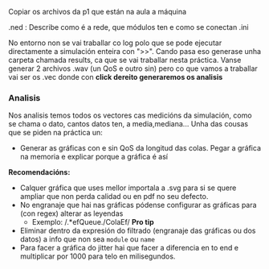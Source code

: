 Copiar os archivos da p1 que están na aula a máquina

.ned : Describe como é a rede, que módulos ten e como se conectan
.ini

No entorno non se vai traballar co log polo que se pode ejecutar directamente a simulación enteira con ">>". Cando pasa eso generase unha carpeta chamada results, ca que se vai traballar nesta práctica.
Vanse generar 2 archivos .wav (un QoS e outro sin) pero co que vamos a traballar vai ser os .vec donde con **click dereito generaremos os analisis**

### Analisis

Nos analisis temos todos os vectores cas medicións da simulación, como se chama o dato, cantos datos ten, a media,mediana...
Unha das cousas que se piden na práctica un:
  - Generar as gráficas con e sin QoS da longitud das colas. Pegar a gráfica na memoria e explicar porque a gráfica é así

**Recomendacións:** 
  - Calquer gráfica que uses mellor importala a .svg para si se quere ampliar que non perda calidad ou en pdf no seu defecto.
  - No engranaje que hai nas gráficas pódense configurar as gráficas para (con regex) alterar as leyendas
    - Exemplo: /.*efQueue./ColaEf/
**Pro tip**
  - Eliminar dentro da expresión do filtrado (engranaje das gráficas ou dos datos) a info que non sea `module` ou `name`
  - Para facer a gráfica do jitter hai que facer a diferencia en to end e multiplicar por 1000 para telo en milisegundos.
